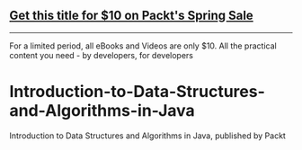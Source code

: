 ## [Get this title for $10 on Packt's Spring Sale](https://www.packt.com/V08965?utm_source=github&utm_medium=packt-github-repo&utm_campaign=spring_10_dollar_2022)
-----
For a limited period, all eBooks and Videos are only $10. All the practical content you need \- by developers, for developers

# Introduction-to-Data-Structures-and-Algorithms-in-Java
Introduction to Data Structures and Algorithms in Java, published by Packt
